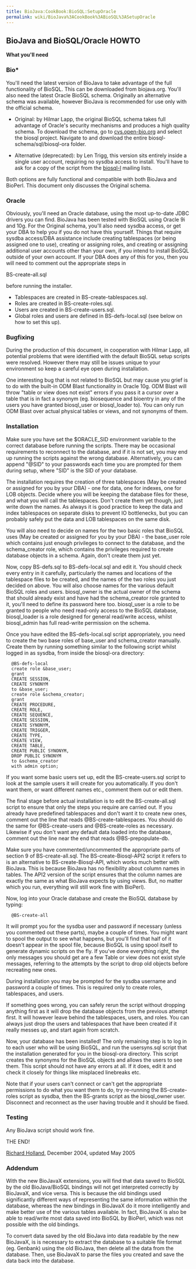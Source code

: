 ```yaml
---
title: BioJava:CookBook:BioSQL:SetupOracle
permalink: wiki/BioJava%3ACookBook%3ABioSQL%3ASetupOracle
---
```


BioJava and BioSQL/Oracle HOWTO
-------------------------------

**What you'll need**

### Bio\*

You'll need the latest version of BioJava to take advantage of the full
functionality of BioSQL. This can be downloaded from biojava.org. You'll
also need the latest Oracle BioSQL schema. Originally an alternative
schema was available, however BioJava is recommended for use only with
the official schema.

-   Original: by Hilmar Lapp, the original BioSQL schema takes full
    advantage of Oracle's security mechanisms and produces a high
    quality schema. To download the schema, go to
    [cvs.open-bio.org](http://cvs.open-bio.org/) and select the biosql
    project. Navigate to and download the entire
    biosql-schema/sql/biosql-ora folder.

<!-- -->

-   Alternative (deprecated): by Len Trigg, this version sits entirely
    inside a single user account, requiring no sysdba access to install.
    You'll have to ask for a copy of the script from the
    [biosql-l](http://obda.open-bio.org/mailman/listinfo/biosql-l)
    mailing lists.

Both options are fully functional and compatible with both BioJava and
BioPerl. This document only discusses the Original schema.

### Oracle

Obviously, you'll need an Oracle database, using the most up-to-date
JDBC drivers you can find. BioJava has been tested with BioSQL using
Oracle 9i and 10g. For the Original schema, you'll also need sysdba
access, or get your DBA to help you if you do not have this yourself.
Things that require sysdba access/DBA assistance include creating
tablespaces (or being assigned one to use), creating or assigning roles,
and creating or assigning additional user accounts other than your own,
if you intend to install BioSQL outside of your own account. If your DBA
does any of this for you, then you will need to comment out the
appropriate steps in

BS-create-all.sql

before running the installer.

-   Tablespaces are created in BS-create-tablespaces.sql.
-   Roles are created in BS-create-roles.sql.
-   Users are created in BS-create-users.sql.
-   Global roles and users are defined in BS-defs-local.sql (see below
    on how to set this up).

### Bugfixing

During the production of this document, in cooperation with Hilmar Lapp,
all potential problems that were identified with the default BioSQL
setup scripts were resolved. However there may still be issues unique to
your environment so keep a careful eye open during installation.

One interesting bug that is not related to BioSQL but may cause you
grief is to do with the built-in ODM Blast functionality in Oracle 10g.
ODM Blast will throw "table or view does not exist" errors if you pass
it a cursor over a table that is in fact a synonym (eg. biosequence and
bioentry in any of the users you have granted biosql\_user or
biosql\_loader to). You can only run ODM Blast over actual physical
tables or views, and not synonyms of them.

### Installation

Make sure you have set the $ORACLE\_SID environment variable to the
correct database before running the scripts. There may be occasional
requirements to reconnect to the database, and if it is not set, you may
end up running the scripts against the wrong database. Alternatively,
you can append "@SID" to your passwords each time you are prompted for
them during setup, where "SID" is the SID of your database.

The installation requires the creation of three tablespaces (May be
created or assigned for you by your DBA) - one for data, one for
indexes, one for LOB objects. Decide where you will be keeping the
database files for these, and what you will call the tablespaces. Don't
create them yet though, just write down the names. As always it is good
practice to keep the data and index tablespaces on separate disks to
prevent IO bottlenecks, but you can probably safely put the data and LOB
tablespaces on the same disk.

You will also need to decide on names for the two basic roles that
BioSQL uses (May be created or assigned for you by your DBA) - the
base\_user role which contains just enough privileges to connect to the
database, and the schema\_creator role, which contains the privileges
required to create database objects in a schema. Again, don't create
them just yet.

Now, copy BS-defs.sql to BS-defs-local.sql and edit it. You should check
every entry in it carefully, particularly the names and locations of the
tablespace files to be created, and the names of the two roles you just
decided on above. You will also choose names for the various default
BioSQL roles and users. biosql\_owner is the actual owner of the schema
that should already exist and have had the schema\_creator role granted
to it, you'll need to define its password here too. biosql\_user is a
role to be granted to people who need read-only access to the BioSQL
database, biosql\_loader is a role designed for general read/write
access, whilst biosql\_admin has full read-write permission on the
schema.

Once you have edited the BS-defs-local.sql script appropriately, you
need to create the two base roles of base\_user and schema\_creator
manually. Create them by running something similar to the following
script whilst logged in as sysdba, from inside the biosql-ora directory:

`  @BS-defs-local`  
`  create role &base_user;`  
`  grant `  
`  CREATE SESSION,`  
`  CREATE SYNONYM`  
`  to &base_user;`  
`  create role &schema_creator;`  
`  grant `  
`  CREATE PROCEDURE,`  
`  CREATE ROLE,`  
`  CREATE SEQUENCE,`  
`  CREATE SESSION,`  
`  CREATE SYNONYM,`  
`  CREATE TRIGGER,`  
`  CREATE TYPE,`  
`  CREATE VIEW,`  
`  CREATE TABLE,`  
`  CREATE PUBLIC SYNONYM,`  
`  DROP PUBLIC SYNONYM`  
`  to &schema_creator`  
`  with admin option;`

If you want some basic users set up, edit the BS-create-users.sql script
to look at the sample users it will create for you automatically. If you
don't want them, or want different names etc., comment them out or edit
them.

The final stage before actual installation is to edit the
BS-create-all.sql script to ensure that only the steps you require are
carried out. If you already have predefined tablespaces and don't want
it to create new ones, comment out the line that reads
@BS-create-tablespaces. You should do the same for @BS-create-users and
@BS-create-roles as necessary. Likewise if you don't want any default
data loaded into the database, comment out the line near the end that
reads @BS-prepopulate-db.

Make sure you have commented/uncommented the appropriate parts of
section 9 of BS-create-all.sql. The BS-create-Biosql-API2 script it
refers to is an alternative to BS-create-Biosql-API, which works much
better with BioJava. This is because BioJava has no flexibility about
column names in tables. The API2 version of the script ensures that the
column names are exactly the same as what BioJava expects by using
views. But, no matter which you run, everything will still work fine
with BioPerl).

Now, log into your Oracle database and create the BioSQL database by
typing:

`  @BS-create-all`

It will prompt you for the sysdba user and password if necessary (unless
you commented out these parts), maybe a couple of times. You might want
to spool the output to see what happens, but you'll find that half of it
doesn't appear in the spool file, because BioSQL is using spool itself
to generate dynamic scripts on the fly. If you've done everything right,
the only messages you should get are a few Table or view does not exist
style messages, referring to the attempts by the script to drop old
objects before recreating new ones.

During installation you may be prompted for the sysdba username and
password a couple of times. This is required only to create roles,
tablespaces, and users.

If something goes wrong, you can safely rerun the script without
dropping anything first as it will drop the database objects from the
previous attempt first. It will however leave behind the tablespaces,
users, and roles. You can always just drop the users and tablespaces
that have been created if it really messes up, and start again from
scratch.

Now, your database has been installed! The only remaining step is to log
in to each user who will be using BioSQL, and run the usersyns.sql
script that the installation generated for you in the biosql-ora
directory. This script creates the synonyms for the BioSQL objects and
allows the users to see them. This script should not have any errors at
all. If it does, edit it and check it closely for things like misplaced
linebreaks etc.

Note that if your users can't connect or can't get the appropriate
permissions to do what you want them to do, try re-running the
BS-create-roles script as sysdba, then the BS-grants script as the
biosql\_owner user. Disconnect and reconnect as the user having trouble
and it should be fixed.

### Testing

Any BioJava script should work fine.

THE END!

[Richard Holland](User:Rholland "wikilink"), December 2004, updated May
2005

### Addendum

With the new BioJavaX extensions, you will find that data saved to
BioSQL by the old BioJava/BioSQL bindings will not get interpreted
correctly by BioJavaX, and vice versa. This is because the old bindings
used significantly different ways of representing the same information
within the database, whereas the new bindings in BioJavaX do it more
intelligently and make better use of the various tables available. In
fact, BioJavaX is also be able to read/write most data saved into BioSQL
by BioPerl, which was not possible with the old bindings.

To convert data saved by the old BioJava into data readable by the new
BioJavaX, is is necessary to extract the database to a suitable file
format (eg. Genbank) using the old BioJava, then delete all the data
from the database. Then, use BioJavaX to parse the files you created and
save the data back into the database.
